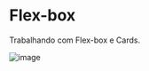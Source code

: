 # Flex-box

Trabalhando com Flex-box e Cards.

![image](https://github.com/[WillSerafim]/[flex-box]/blob/[master]/img.png?raw=true)